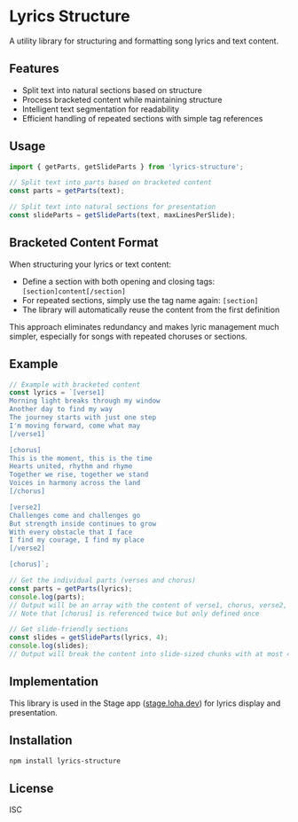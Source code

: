 # Lyrics Structure

A utility library for structuring and formatting song lyrics and text content.

## Features

- Split text into natural sections based on structure
- Process bracketed content while maintaining structure
- Intelligent text segmentation for readability
- Efficient handling of repeated sections with simple tag references

## Usage

```typescript
import { getParts, getSlideParts } from 'lyrics-structure';

// Split text into parts based on bracketed content
const parts = getParts(text);

// Split text into natural sections for presentation
const slideParts = getSlideParts(text, maxLinesPerSlide);
```

## Bracketed Content Format

When structuring your lyrics or text content:
- Define a section with both opening and closing tags: `[section]content[/section]`
- For repeated sections, simply use the tag name again: `[section]`
- The library will automatically reuse the content from the first definition

This approach eliminates redundancy and makes lyric management much simpler, especially for songs with repeated choruses or sections.

## Example

```typescript
// Example with bracketed content
const lyrics = `[verse1]
Morning light breaks through my window
Another day to find my way
The journey starts with just one step
I'm moving forward, come what may
[/verse1]

[chorus]
This is the moment, this is the time
Hearts united, rhythm and rhyme
Together we rise, together we stand
Voices in harmony across the land
[/chorus]

[verse2]
Challenges come and challenges go
But strength inside continues to grow
With every obstacle that I face
I find my courage, I find my place
[/verse2]

[chorus]`;

// Get the individual parts (verses and chorus)
const parts = getParts(lyrics);
console.log(parts);
// Output will be an array with the content of verse1, chorus, verse2, and chorus again
// Note that [chorus] is referenced twice but only defined once

// Get slide-friendly sections
const slides = getSlideParts(lyrics, 4);
console.log(slides);
// Output will break the content into slide-sized chunks with at most 4 lines each
```

## Implementation

This library is used in the Stage app ([stage.loha.dev](https://stage.loha.dev)) for lyrics display and presentation.

## Installation

```bash
npm install lyrics-structure
```

## License

ISC 